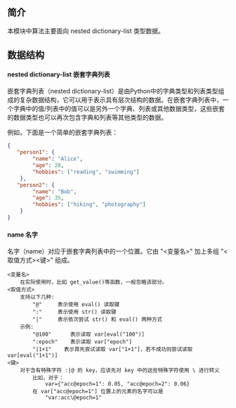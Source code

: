 ## 简介

本模块中算法主要面向 nested dictionary-list 类型数据。



## 数据结构



#### nested dictionary-list 嵌套字典列表

嵌套字典列表（nested dictionary-list）是由Python中的字典类型和列表类型组成的复杂数据结构，它可以用于表示具有层次结构的数据。在嵌套字典列表中，一个字典中的值/列表中的值可以是另外一个字典、列表或其他数据类型，这些嵌套的数据类型也可以再次包含字典和列表等其他类型的数据。

例如，下面是一个简单的嵌套字典列表：

```json
{
   "person1": {
        "name": "Alice",
        "age": 28,
        "hobbies": ["reading", "swimming"]
    },
   "person2": {
        "name": "Bob",
        "age": 35,
        "hobbies": ["hiking", "photography"]
    }
}
```

 

#### name 名字

名字（name）对应于嵌套字典列表中的一个位置。它由 "<变量名>" 加上多组 "<取值方式><键>" 组成。

```
<变量名>
    在实际使用时，比如 get_value()等函数，一般忽略该部分。
<取值方式>
    支持以下几种:
        "@"     表示使用 eval() 读取键
        ":"     表示使用 str() 读取键
        "|"     表示依次尝试 str() 和 eval() 两种方式
    示例:
        "@100"      表示读取 var[eval("100")]
        ":epoch"    表示读取 var["epoch"]
        "|1+1"    表示首先尝试读取 var["1+1"]，若不成功则尝试读取 var[eval("1+1")]
<键>
    对于含有特殊字符 :|@ 的 key，应该先对 key 中的这些特殊字符使用 \ 进行转义
        比如，对于：
            var={"acc@epoch=1": 0.05, "acc@epoch=2": 0.06}
        在 var["acc@epoch=1"] 位置上的元素的名字可以是
            "var:acc\@epoch=1"
```

